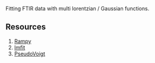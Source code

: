 Fitting FTIR data with multi lorentzian / Gaussian functions. 

## Resources

1. [Rampy](https://github.com/charlesll/rampy)
2. [lmfit](https://lmfit.github.io/lmfit-py/fitting.html)
3. [PseudoVoigt](https://docs.mantidproject.org/nightly/fitting/fitfunctions/PseudoVoigt.html)
